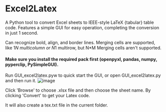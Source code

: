 # Excel2Latex
A Python tool to convert Excel sheets to IEEE-style LaTeX {tabular} table code. Features a simple GUI for easy operation, completing the conversion in just 1 second.

Can recognize bold, align, and border lines. Merging cells are supported, like 1*N multicolumn or N*1 multirow, but N*M Merging cells aren't supported.

#### Make sure you install the required pack first (openpyxl, pandas, numpy, pyperclip, PySimpleGUI).

Run GUI_excel2latex.pyw to quick start the GUI, or open GUI_excel2latex.py and then run it.
![image](https://github.com/user-attachments/assets/532e48f4-89a3-4618-9bac-2733a861a348)

Click 'Browse' to choose .xlsx file and then choose the sheet name. By clicking 'Convert' to get your Latex code.

It will also create a tex.txt file in the current folder.
